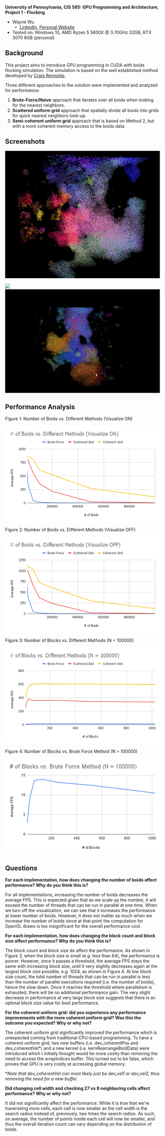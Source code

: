 **University of Pennsylvania, CIS 565: GPU Programming and Architecture,
Project 1 - Flocking**

* Wayne Wu
  * [LinkedIn](https://www.linkedin.com/in/wayne-wu/), [Personal Website](https://www.wuwayne.com/)
* Tested on: Windows 10, AMD Ryzen 5 5600X @ 3.70GHz 32GB, RTX 3070 8GB (personal)

## Background

This project aims to introduce GPU programming in CUDA with boids flocking simulation.
The simulation is based on the well established method developed by [Craig Reynolds](http://www.red3d.com/cwr/boids/).

Three different approaches to the solution were implemented and analyzed for performance:
1. **Brute-Force/Naive** approach that iterates over all boids when looking for the nearest neighbors.
2. **Scattered uniform grid** approach that spatially divide all boids into grids for quick nearest neighbors look-up.
3. **Semi-coherent uniform grid** approach that is based on Method 2, but with a more coherent memory access to the boids data.

## Screenshots

![](images/boidsScreenshot.png)

![](images/boidsAnimation1.gif)
![](images/boidsAnimation2.gif)

## Performance Analysis

Figure 1: Number of Boids vs. Different Methods (Visualize ON)

![](images/fpsVisualizeOn.png)

Figure 2: Number of Boids vs. Different Methods (Visualize OFF)

![](images/fpsVisualizeOff.png)

Figure 3: Number of Blocks vs. Different Methods (N = 100000)

![](images/blocksTest.png)

Figure 4: Number of Blocks vs. Brute Force Method (N = 100000)

![](images/blocksTestBF.png)

## Questions

**For each implementation, how does changing the number of boids affect performance? Why do you think this is?**

For all implementations, increasing the number of boids decreases the average FPS.
This is expected given that as we scale up the number, it will exceed the number of threads that can be run in parallel at one time.
When we turn off the visualization, we can see that it increases the performance at lower number of boids.
However, it does not matter as much when we increase the number of boids since at that point the computation for OpenGL draws 
is too insignificant for the overall performance cost.

**For each implementation, how does changing the block count and block size affect performance? Why do you think this is?**

The block count and block size do affect the performance. As shown in Figure 3, when the block size is small (e.g. less than 64), the performance is poorer. However, once it passes a threshold, the average FPS stays the same with increasing block size, until it very slightly decreases again at the largest block size possible, e.g. 1024, as shown in Figure 4. At low block size count, the total number of threads that can be run in parallel is less than the number of parallel executions required (i.e. the number of boids), hence the slow down. Once it reaches the threshold where parallelism is exhausted, there will be no additional performance gain. The very slight decrease in performance at very large block size suggests that there is an optimal block size value for best performance.

**For the coherent uniform grid: did you experience any performance improvements with the more coherent uniform grid? Was this the outcome you expected? Why or why not?**

The coherent uniform grid significantly improved the performance which is unexpected coming from traditional CPU-based programming. To have a coherent uniform grid, two new buffers (i.e. dev_coherentPos and dev_coherentVel*) and a new kernel (i.e. kernRearrangeBoidData) were introduced which I initially thought would be more costly than removing the need to access the arrayIndices buffer. This turned out to be false, which proves that GPU is 
very costly at accessing global memory.

**Note that dev_coherentVel can most likely just be dev_vel1 or dev_vel2, thus removing the need for a new buffer.*

**Did changing cell width and checking 27 vs 8 neighboring cells affect performance? Why or why not?**

It did not significantly affect the performance.
While it is true that we're traverseing more cells, each cell is now smaller as the cell width is the search radius instead of, previously, two times the search radius. As such, on average, the number of points inside each cell will now be smaller, and thus the overall iteration count can vary depending on the distribution of boids.